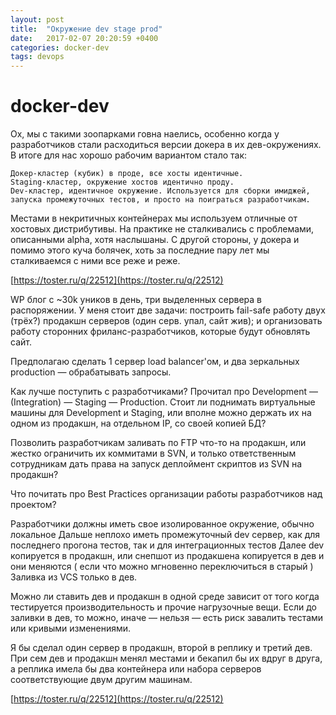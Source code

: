 ```yaml
---
layout: post
title:  "Окружение dev stage prod"
date:   2017-02-07 20:20:59 +0400
categories: docker-dev
tags: devops
---
```


# docker-dev

Ох, мы с такими зоопарками говна наелись, особенно когда у разработчиков стали расходиться версии докера в их дев-окружениях. В итоге для нас хорошо рабочим вариантом стало так:

    Докер-кластер (кубик) в проде, все хосты идентичные.
    Staging-кластер, окружение хостов идентично проду.
    Dev-кластер, идентичное окружение. Используется для сборки имиджей, запуска промежуточных тестов, и просто на поиграться разработчикам. 

Местами в некритичных контейнерах мы используем отличные от хостовых дистрибутивы. На практике не сталкивались с проблемами, описанными alpha, хотя наслышаны. С другой стороны, у докера и помимо этого куча болячек, хоть за последние пару лет мы сталкиваемся с ними все реже и реже.



[https://toster.ru/q/22512](https://toster.ru/q/22512)

WP блог с ~30k уников в день, три выделенных сервера в распоряжении. У меня стоит две задачи: построить fail-safe работу двух (трёх?) продакшн серверов (один серв. упал, сайт жив); и организовать работу сторонних фриланс-разработчиков, которые будут обновлять сайт.


Предполагаю сделать 1 сервер load balancer'ом, и два зеркальных production — обрабатывать запросы.


Как лучше поступить с разработчиками? Прочитал про Development — (Integration) — Staging — Production. Стоит ли поднимать виртуальные машины для Development и Staging, или вполне можно держать их на одном из продакшн, на отдельном IP, со своей копией БД?

Позволить разработчикам заливать по FTP что-то на продакшн, или жестко ограничить их коммитами в SVN, и только ответственным сотрудникам дать права на запуск деплоймент скриптов из SVN на продакшн?


Что почитать про Best Practices организации работы разработчиков над проектом? 







Разработчики должны иметь свое изолированное окружение, обычно локальное
Дальше неплохо иметь промежуточный dev сервер, как для последнего прогона тестов, так и для интеграционных тестов
Далее dev копируется в продакшн, или снепшот из продакшена копируется в дев и они меняются ( если что можно мгновенно переключиться в старый )
Заливка из VCS только в дев.

Можно ли ставить дев и продакшн в одной среде зависит от того когда тестируется производительность и прочие нагрузочные вещи. Если до заливки в дев, то можно, иначе — нельзя — есть риск завалить тестами или кривыми изменениями.

Я бы сделал один сервер в продакшн, второй в реплику и третий дев. При сем дев и продакшн менял местами и бекапил бы их вдруг в друга, а реплика имела бы два контейнера или набора серверов соответствующие двум другим машинам. 


[https://toster.ru/q/22512](https://toster.ru/q/22512)

